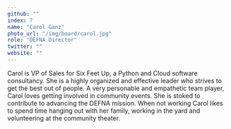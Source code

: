 ```yaml
---
github: ""
index: 7
name: "Carol Ganz"
photo_url: "/img/board/carol.jpg"
role: "DEFNA Director"
twitter: ""
website: ""
---
```


Carol is VP of Sales for Six Feet Up, a Python and Cloud software consultancy. She is a highly organized and effective leader who strives to get the best out of people. A very personable and empathetic team player,  Carol loves getting involved in community events. She is stoked to contribute to advancing the DEFNA mission. When not working Carol likes to spend time hanging out with her family, working in the yard and volunteering at the community theater.
